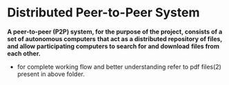 # Distributed Peer-to-Peer System

**A peer-to-peer (P2P) system, for the purpose of the project, consists of a set of autonomous computers**
**that act as a distributed repository of files, and allow participating computers to search for and download**
**files from each other.**

- for complete working flow and better understanding refer to pdf files(2) present in above folder.

